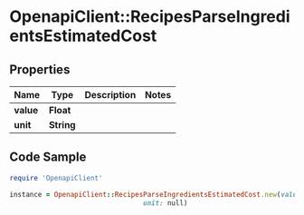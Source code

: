 # OpenapiClient::RecipesParseIngredientsEstimatedCost

## Properties

Name | Type | Description | Notes
------------ | ------------- | ------------- | -------------
**value** | **Float** |  | 
**unit** | **String** |  | 

## Code Sample

```ruby
require 'OpenapiClient'

instance = OpenapiClient::RecipesParseIngredientsEstimatedCost.new(value: null,
                                 unit: null)
```


